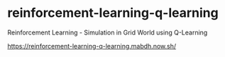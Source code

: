 # reinforcement-learning-q-learning
Reinforcement Learning - Simulation in Grid World using Q-Learning

https://reinforcement-learning-q-learning.mabdh.now.sh/
